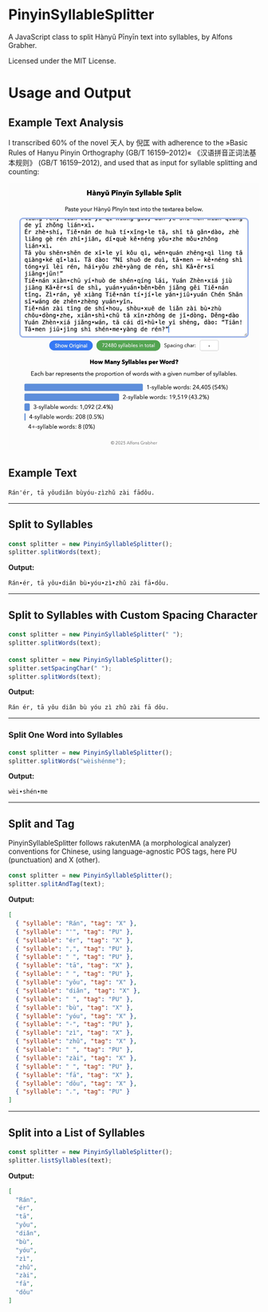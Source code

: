 # PinyinSyllableSplitter

A JavaScript class to split Hànyǔ Pīnyīn text into syllables, by Alfons Grabher.

Licensed under the MIT License.

# Usage and Output

## Example Text Analysis
I transcribed 60% of the novel 天人 by 倪匡 with adherence to the »Basic Rules of Hanyu Pinyin Orthography (GB/T 16159–2012)« 《汉语拼音正词法基本规则》 (GB/T 16159–2012), and used that as input for syllable splitting and counting:

!["Sylable Count"](tianren_syllable_split.jpg)


## Example Text

```
Rán'ér, tā yǒudiǎn bùyóu-zìzhǔ zài fādǒu.
```

---

## Split to Syllables

```javascript
const splitter = new PinyinSyllableSplitter();
splitter.splitWords(text);
```

**Output:**
```
Rán∙ér, tā yǒu∙diǎn bù∙yóu∙zì∙zhǔ zài fā∙dǒu.
```

---

## Split to Syllables with Custom Spacing Character

```javascript
const splitter = new PinyinSyllableSplitter(" ");
splitter.splitWords(text);

const splitter = new PinyinSyllableSplitter();
splitter.setSpacingChar(" ");
splitter.splitWords(text);
```

**Output:**
```
Rán ér, tā yǒu diǎn bù yóu zì zhǔ zài fā dǒu.
```

---

### Split One Word into Syllables

```javascript
const splitter = new PinyinSyllableSplitter();
splitter.splitWords("wèishénme");
```

**Output:**
```
wèi∙shén∙me
```

---

## Split and Tag
PinyinSyllableSplitter follows rakutenMA (a morphological analyzer) conventions for Chinese, using language-agnostic POS tags, here PU (punctuation) and X (other).

```javascript
const splitter = new PinyinSyllableSplitter();
splitter.splitAndTag(text);
```

**Output:**
```json
[
  { "syllable": "Rán", "tag": "X" },
  { "syllable": "'", "tag": "PU" },
  { "syllable": "ér", "tag": "X" },
  { "syllable": ",", "tag": "PU" },
  { "syllable": " ", "tag": "PU" },
  { "syllable": "tā", "tag": "X" },
  { "syllable": " ", "tag": "PU" },
  { "syllable": "yǒu", "tag": "X" },
  { "syllable": "diǎn", "tag": "X" },
  { "syllable": " ", "tag": "PU" },
  { "syllable": "bù", "tag": "X" },
  { "syllable": "yóu", "tag": "X" },
  { "syllable": "-", "tag": "PU" },
  { "syllable": "zì", "tag": "X" },
  { "syllable": "zhǔ", "tag": "X" },
  { "syllable": " ", "tag": "PU" },
  { "syllable": "zài", "tag": "X" },
  { "syllable": " ", "tag": "PU" },
  { "syllable": "fā", "tag": "X" },
  { "syllable": "dǒu", "tag": "X" },
  { "syllable": ".", "tag": "PU" }
]
```

---

## Split into a List of Syllables

```javascript
const splitter = new PinyinSyllableSplitter();
splitter.listSyllables(text);
```

**Output:**
```json
[
  "Rán",
  "ér",
  "tā",
  "yǒu",
  "diǎn",
  "bù",
  "yóu",
  "zì",
  "zhǔ",
  "zài",
  "fā",
  "dǒu"
]
```
